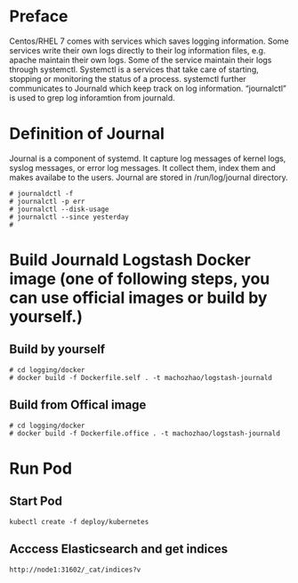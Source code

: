# Preface
Centos/RHEL 7 comes with services which saves logging information. Some services write their own logs directly to their log information files, e.g. apache maintain their own logs. Some of the service maintain their logs through systemctl. Systemctl is a services that take care of starting, stopping or monitoring the status of a process. systemctl further communicates to Journald which keep track on log information. “journalctl” is used to grep log inforamtion from journald.

# Definition of Journal
Journal is a component of systemd. It capture log messages of kernel logs, syslog messages, or error log messages. It collect them, index them and makes availabe to the users. Journal are stored in /run/log/journal directory.
```
# journaldctl -f
# journalctl -p err
# journalctl --disk-usage
# journalctl --since yesterday
# 
```
# Build Journald Logstash Docker image (one of following steps, you can use official images or build by yourself.)
## Build by yourself
```
# cd logging/docker
# docker build -f Dockerfile.self . -t machozhao/logstash-journald
```
## Build from Offical image
```
# cd logging/docker
# docker build -f Dockerfile.office . -t machozhao/logstash-journald
```

# Run Pod
## Start Pod
```
kubectl create -f deploy/kubernetes
```
## Acccess Elasticsearch and get indices
```
http://node1:31602/_cat/indices?v
```


